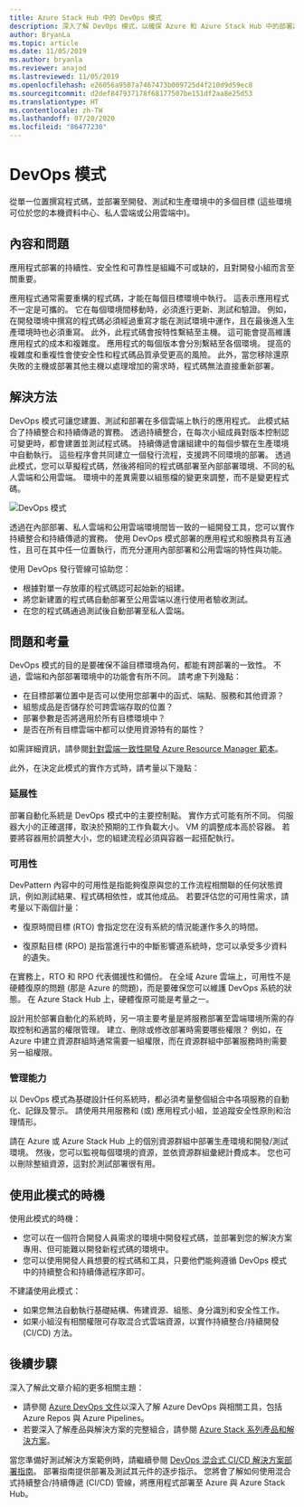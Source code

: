 ```yaml
---
title: Azure Stack Hub 中的 DevOps 模式
description: 深入了解 DevOps 模式，以確保 Azure 和 Azure Stack Hub 中的部署之間能保有一致性。
author: BryanLa
ms.topic: article
ms.date: 11/05/2019
ms.author: bryanla
ms.reviewer: anajod
ms.lastreviewed: 11/05/2019
ms.openlocfilehash: e26056a9507a7467473b009725d4f210d9d59ec8
ms.sourcegitcommit: d2def847937178f68177507be151df2aa8e25d53
ms.translationtype: HT
ms.contentlocale: zh-TW
ms.lasthandoff: 07/20/2020
ms.locfileid: "86477230"
---
```

# <a name="devops-pattern"></a>DevOps 模式

從單一位置撰寫程式碼，並部署至開發、測試和生產環境中的多個目標 (這些環境可位於您的本機資料中心、私人雲端或公用雲端中)。

## <a name="context-and-problem"></a>內容和問題

應用程式部署的持續性、安全性和可靠性是組織不可或缺的，且對開發小組而言至關重要。

應用程式通常需要重構的程式碼，才能在每個目標環境中執行。 這表示應用程式不一定是可攜的。 它在每個環境間移動時，必須進行更新、測試和驗證。 例如，在開發環境中撰寫的程式碼必須經過重寫才能在測試環境中運作，且在最後進入生產環境時也必須重寫。 此外，此程式碼會按特性繫結至主機。 這可能會提高維護應用程式的成本和複雜度。 應用程式的每個版本會分別繫結至各個環境。 提高的複雜度和重複性會使安全性和程式碼品質承受更高的風險。 此外，當您移除還原失敗的主機或部署其他主機以處理增加的需求時，程式碼無法直接重新部署。

## <a name="solution"></a>解決方法

DevOps 模式可讓您建置、測試和部署在多個雲端上執行的應用程式。 此模式結合了持續整合和持續傳遞的實務。 透過持續整合，在每次小組成員對版本控制認可變更時，都會建置並測試程式碼。 持續傳遞會讓組建中的每個步驟在生產環境中自動執行。 這些程序會共同建立一個發行流程，支援跨不同環境的部署。 透過此模式，您可以草擬程式碼，然後將相同的程式碼部署至內部部署環境、不同的私人雲端和公用雲端。 環境中的差異需要以組態檔的變更來調整，而不是變更程式碼。

![DevOps 模式](media/pattern-cicd-pipeline/hybrid-ci-cd.png)

透過在內部部署、私人雲端和公用雲端環境間皆一致的一組開發工具，您可以實作持續整合和持續傳遞的實務。 使用 DevOps 模式部署的應用程式和服務具有互通性，且可在其中任一位置執行，而充分運用內部部署和公用雲端的特性與功能。

使用 DevOps 發行管線可協助您：

- 根據對單一存放庫的程式碼認可起始新的組建。
- 將您新建置的程式碼自動部署至公用雲端以進行使用者驗收測試。
- 在您的程式碼通過測試後自動部署至私人雲端。

## <a name="issues-and-considerations"></a>問題和考量

DevOps 模式的目的是要確保不論目標環境為何，都能有跨部署的一致性。 不過，雲端和內部部署環境中的功能會有所不同。 請考慮下列幾點：

- 在目標部署位置中是否可以使用您部署中的函式、端點、服務和其他資源？
- 組態成品是否儲存於可跨雲端存取的位置？
- 部署參數是否將適用於所有目標環境中？
- 是否在所有目標雲端中都可以使用資源特有的屬性？

如需詳細資訊，請參閱[針對雲端一致性開發 Azure Resource Manager 範本](/azure/azure-resource-manager/templates-cloud-consistency)。

此外，在決定此模式的實作方式時，請考量以下幾點：

### <a name="scalability"></a>延展性

部署自動化系統是 DevOps 模式中的主要控制點。 實作方式可能有所不同。 伺服器大小的正確選擇，取決於預期的工作負載大小。 VM 的調整成本高於容器。 若要將容器用於調整大小，您的組建流程必須與容器一起搭配執行。

### <a name="availability"></a>可用性

DevPattern 內容中的可用性是指能夠復原與您的工作流程相關聯的任何狀態資訊，例如測試結果、程式碼相依性，或其他成品。 若要評估您的可用性需求，請考量以下兩個計量：

- 復原時間目標 (RTO) 會指定您在沒有系統的情況能運作多久的時間。

- 復原點目標 (RPO) 是指當進行中的中斷影響道系統時，您可以承受多少資料的遺失。

在實務上，RTO 和 RPO 代表備援性和備份。 在全域 Azure 雲端上，可用性不是硬體復原的問題 (那是 Azure 的問題)，而是要確保您可以維護 DevOps 系統的狀態。 在 Azure Stack Hub 上，硬體復原可能是考量之一。

設計用於部署自動化的系統時，另一項主要考量是將服務部署至雲端環境所需的存取控制和適當的權限管理。 建立、刪除或修改部署時需要哪些權限？ 例如，在 Azure 中建立資源群組時通常需要一組權限，而在資源群組中部署服務時則需要另一組權限。

### <a name="manageability"></a>管理能力

以 DevOps 模式為基礎設計任何系統時，都必須考量整個組合中各項服務的自動化、記錄及警示。 請使用共用服務和 (或) 應用程式小組，並追蹤安全性原則和治理情形。

請在 Azure 或 Azure Stack Hub 上的個別資源群組中部署生產環境和開發/測試環境。 然後，您可以監視每個環境的資源，並依資源群組彙總計費成本。 您也可以刪除整組資源，這對於測試部署很有用。

## <a name="when-to-use-this-pattern"></a>使用此模式的時機

使用此模式的時機：

- 您可以在一個符合開發人員需求的環境中開發程式碼，並部署到您的解決方案專用、但可能難以開發新程式碼的環境中。
- 您可以使用開發人員想要的程式碼和工具，只要他們能夠遵循 DevOps 模式中的持續整合和持續傳遞程序即可。

不建議使用此模式：

- 如果您無法自動執行基礎結構、佈建資源、組態、身分識別和安全性工作。
- 如果小組沒有相關權限可存取混合式雲端資源，以實作持續整合/持續開發 (CI/CD) 方法。

## <a name="next-steps"></a>後續步驟

深入了解此文章介紹的更多相關主題：

- 請參閱 [Azure DevOps 文件](/azure/devops)以深入了解 Azure DevOps 與相關工具，包括 Azure Repos 與 Azure Pipelines。
- 若要深入了解產品與解決方案的完整組合，請參閱 [Azure Stack 系列產品和解決方案](/azure-stack)。

當您準備好測試解決方案範例時，請繼續參閱 [DevOps 混合式 CI/CD 解決方案部署指南](https://aka.ms/hybriddevopsdeploy)。 部署指南提供部署及測試其元件的逐步指示。 您將會了解如何使用混合式持續整合/持續傳遞 (CI/CD) 管線，將應用程式部署至 Azure 與 Azure Stack Hub。
